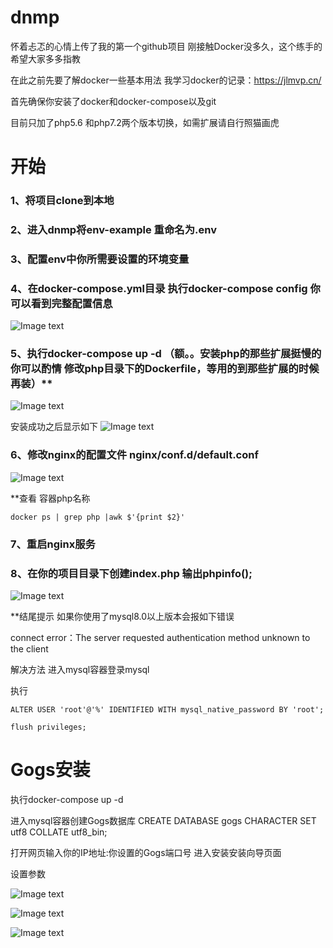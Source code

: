 # dnmp
怀着忐忑的心情上传了我的第一个github项目
刚接触Docker没多久，这个练手的 希望大家多多指教

在此之前先要了解docker一些基本用法 我学习docker的记录：https://jlmvp.cn/

首先确保你安装了docker和docker-compose以及git

目前只加了php5.6 和php7.2两个版本切换，如需扩展请自行照猫画虎

# 开始
### 1、将项目clone到本地 

### 2、进入dnmp将env-example 重命名为.env

### 3、配置env中你所需要设置的环境变量

### 4、在docker-compose.yml目录 执行docker-compose config 你可以看到完整配置信息
![Image text](https://github.com/MichealJl/dnmp/blob/master/images/14.jpg)

### 5、执行docker-compose up -d  （额。。安装php的那些扩展挺慢的 你可以酌情 修改php目录下的Dockerfile，等用的到那些扩展的时候 再装）**
![Image text](https://github.com/MichealJl/dnmp/blob/master/images/4.jpg)

安装成功之后显示如下
![Image text](https://github.com/MichealJl/dnmp/blob/master/images/5.jpg)

### 6、修改nginx的配置文件 nginx/conf.d/default.conf

![Image text](https://github.com/MichealJl/dnmp/blob/master/images/15.jpg)

**查看 容器php名称

 `docker ps | grep php |awk $'{print $2}'`

### 7、重启nginx服务

### 8、在你的项目目录下创建index.php 输出phpinfo();
![Image text](https://github.com/MichealJl/dnmp/blob/master/images/10.jpg)

**结尾提示 如果你使用了mysql8.0以上版本会报如下错误

connect error：The server requested authentication method unknown to the client

解决方法 进入mysql容器登录mysql

执行 

`ALTER USER 'root'@'%' IDENTIFIED WITH mysql_native_password BY 'root';`

`flush privileges;`

# Gogs安装

执行docker-compose up -d

进入mysql容器创建Gogs数据库 CREATE DATABASE gogs CHARACTER SET utf8 COLLATE utf8_bin; 

打开网页输入你的IP地址:你设置的Gogs端口号 进入安装安装向导页面

设置参数

![Image text](https://github.com/MichealJl/dnmp/blob/master/images/11.jpg)

![Image text](https://github.com/MichealJl/dnmp/blob/master/images/12.jpg)

![Image text](https://github.com/MichealJl/dnmp/blob/master/images/13.jpg)

